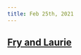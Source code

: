 ```yaml
---
title: Feb 25th, 2021
---
```


## [Fry and Laurie](https://reddit.com/r/videos/comments/ls6q23/classic_fry_and_laurie_sketch_perfectly_captures/)
